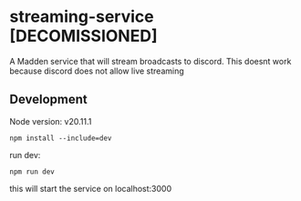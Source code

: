 # streaming-service [DECOMISSIONED]
A Madden service that will stream broadcasts to discord. This doesnt work because discord does not allow live streaming

## Development
Node version: v20.11.1

```
npm install --include=dev
```

run dev:
```
npm run dev
```
this will start the service on localhost:3000

